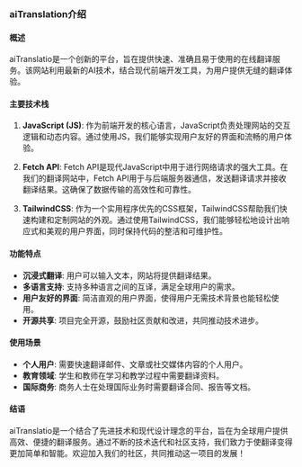 ### aiTranslation介绍

#### 概述
aiTranslatio是一个创新的平台，旨在提供快速、准确且易于使用的在线翻译服务。该网站利用最新的AI技术，结合现代前端开发工具，为用户提供无缝的翻译体验。

#### 主要技术栈

1. **JavaScript (JS)**: 作为前端开发的核心语言，JavaScript负责处理网站的交互逻辑和动态内容。通过使用JS，我们能够实现用户友好的界面和流畅的用户体验。

2. **Fetch API**: Fetch API是现代JavaScript中用于进行网络请求的强大工具。在我们的翻译网站中，Fetch API用于与后端服务器通信，发送翻译请求并接收翻译结果。这确保了数据传输的高效性和可靠性。

3. **TailwindCSS**: 作为一个实用程序优先的CSS框架，TailwindCSS帮助我们快速构建和定制网站的外观。通过使用TailwindCSS，我们能够轻松地设计出响应式和美观的用户界面，同时保持代码的整洁和可维护性。

#### 功能特点

- **沉浸式翻译**: 用户可以输入文本，网站将提供翻译结果。
- **多语言支持**: 支持多种语言之间的互译，满足全球用户的需求。
- **用户友好的界面**: 简洁直观的用户界面，使得用户无需技术背景也能轻松使用。
- **开源共享**: 项目完全开源，鼓励社区贡献和改进，共同推动技术进步。

#### 使用场景

- **个人用户**: 需要快速翻译邮件、文章或社交媒体内容的个人用户。
- **教育领域**: 学生和教师在学习和教学过程中需要翻译资料。
- **国际商务**: 商务人士在处理国际业务时需要翻译合同、报告等文档。

#### 结语

aiTranslatio是一个结合了先进技术和现代设计理念的平台，旨在为全球用户提供高效、便捷的翻译服务。通过不断的技术迭代和社区支持，我们致力于使翻译变得更加简单和智能。欢迎加入我们的社区，共同推动这一项目的发展！
